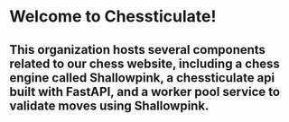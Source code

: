 # Welcome to Chessticulate! 

## This organization hosts several components related to our chess website, including a chess engine called Shallowpink, a chessticulate api built with FastAPI, and a worker pool service to validate moves using Shallowpink.

<!--

**Here are some ideas to get you started:**

🙋‍♀️ A short introduction - what is your organization all about?
🌈 Contribution guidelines - how can the community get involved?
👩‍💻 Useful resources - where can the community find your docs? Is there anything else the community should know?
🍿 Fun facts - what does your team eat for breakfast?;
🧙 Remember, you can do mighty things with the power of [Markdown](https://docs.github.com/github/writing-on-github/getting-started-with-writing-and-formatting-on-github/basic-writing-and-formatting-syntax)

Repositories
1. Shallowpink
Shallowpink is our custom chess engine designed to evaluate and generate chess moves. It serves as the core computational engine behind the Chessticulate project.

Features:
Implements standard chess rules
Provides move generation and evaluation
Lightweight and efficient
2. API
Our API, built with FastAPI, provides a web interface to interact with Shallowpink. This allows developers to integrate our chess engine into their applications seamlessly.

Features:
Endpoints for move validation, game state management, and more
High performance and scalability
Comprehensive documentation
3. Worker Pool
The Worker Pool service uses Shallowpink to validate chess moves requested through the API. This ensures that move validation is handled efficiently and can scale with demand.

Features:
Manages a pool of worker processes for concurrent move validation
Integrates seamlessly with the FastAPI service
Optimized for high throughput and low latency
Getting Started
Prerequisites
Python 3.8+
FastAPI
Docker (optional, for containerized deployment)
Installation
Clone the repositories:

bash
Copy code
git clone https://github.com/Chessticulate/Shallowpink.git
git clone https://github.com/Chessticulate/API.git
git clone https://github.com/Chessticulate/WorkerPool.git
Install dependencies for each project:

bash
Copy code
cd Shallowpink
pip install -r requirements.txt

cd ../API
pip install -r requirements.txt

cd ../WorkerPool
pip install -r requirements.txt
Running the Projects
Start the Shallowpink engine:

bash
Copy code
cd Shallowpink
python main.py
Run the FastAPI service:

bash
Copy code
cd ../API
uvicorn main:app --reload
Launch the Worker Pool:

bash
Copy code
cd ../WorkerPool
python worker_pool.py

-->
